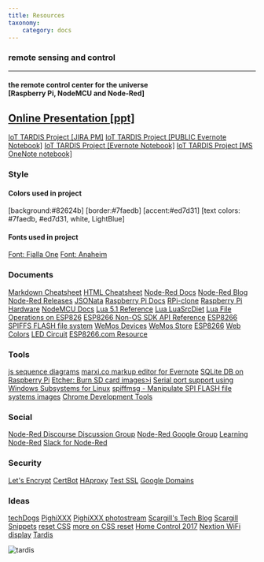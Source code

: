 ```yaml
---
title: Resources
taxonomy:
    category: docs
---
```

### remote sensing and control
---
#### the remote control center for the universe<br/>[Raspberry Pi, NodeMCU and Node-Red]

## [Online Presentation [ppt]](https://1drv.ms/p/s!AmlRt1Ah7vyImIkNnG3AiufU6QrO1Q)

[IoT TARDIS Project [JIRA PM]](http://hs2:8080/secure/RapidBoard.jspa?rapidView=10&selectedIssue=ESP-6)
[IoT TARDIS Project  [PUBLIC Evernote Notebook]](https://www.evernote.com/pub/rhoppel/iottardis)
[IoT TARDIS Project [Evernote Notebook]](https://goo.gl/TqXi6L)
[IoT TARDIS Project [MS OneNote notebook]](https://onedrive.live.com/view.aspx?resid=88FCEE2150B75169%21394362&id=documents%20onenote:https://d.docs.live.net/88fcee2150b75169/Archive/Documents/IOT%20TARDIS%20Project/)

### Style
#### Colors used in project
[background:#82624b] [border:#7faedb] [accent:#ed7d31]
[text colors: #7faedb, #ed7d31, white, LightBlue] 
#### Fonts used in project
[Font: Fjalla One](https://fonts.google.com/specimen/Fjalla+One?selection.family=Fjalla+One)
[Font: Anaheim](https://fonts.google.com/specimen/Anaheim?selection.family=Anaheim)

### Documents
[Markdown Cheatsheet](https://github.com/adam-p/markdown-here/wiki/Markdown-Here-Cheatsheet)
[HTML Cheatsheet](http://www.simplehtmlguide.com/cheatsheet.php)
[Node-Red Docs](https://nodered.org/docs/)
[Node-Red Blog](https://nodered.org/blog/)
[Node-Red Releases](https://github.com/node-red/node-red/releases)
[JSONata](https://docs.jsonata.org)
[Raspberry Pi Docs](https://www.raspberrypi.org/documentation/)
[RPi-clone](https://github.com/billw2/rpi-clone)
[Raspberry Pi Hardware](https://www.raspberrypi.org/documentation/hardware/raspberrypi/README.md)
[NodeMCU Docs](https://nodemcu.readthedocs.io/en/master/)
[Lua 5.1 Reference](https://www.lua.org/manual/5.1/)
[Lua LuaSrcDiet](https://github.com/LuaDist/luasrcdiet)
[Lua File Operations on ESP826](https://iotbytes.wordpress.com/managing-files-with-nodemcu/)
[ESP8266 Non-OS SDK API Reference](https://www.espressif.com/sites/default/files/documentation/2c-esp8266_non_os_sdk_api_reference_en.pdf)
[ESP8266](https://tttapa.github.io/ESP8266/Chap04%20-%20Microcontroller.html)
[SPIFFS FLASH file system](https://github.com/pellepl/spiffs)
[WeMos Devices](https://wiki.wemos.cc/start)
[WeMos Store](https://www.aliexpress.com/store/1331105)
[ESP8266](https://nurdspace.nl/ESP8266)
[Web Colors](https://en.wikipedia.org/wiki/Web_colors)
[LED Circuit](https://en.wikipedia.org/wiki/LED_circuit)
[ESP8266.com Resource](https://ESP8266.com)

### Tools
[js sequence diagrams](https://bramp.github.io/js-sequence-diagrams/)
[marxi.co markup editor for Evernote](https://marxi.co/)
[SQLite DB on Raspberry Pi](https://iotbytes.wordpress.com/sqlite-db-on-raspberry-pi/)
[Etcher: Burn SD card images>i](https://etcher.io/)
[Serial port support using Windows Subsystems for Linux](https://blogs.msdn.microsoft.com/wsl/2017/04/14/serial-support-on-the-windows-subsystem-for-linux/)
[spiffmsg - Manipulate SPI FLASH file systems images](https://github.com/nodemcu/nodemcu-firmware/blob/master/docs/en/spiffs.md)
[Chrome Development Tools](https://developers.google.com/web/tools/chrome-devtools/)

### Social
[Node-Red Discourse Discussion Group](https://discourse.nodered.org/)
[Node-Red Google Group](https://groups.google.com/forum/#!forum/node-red)
[Learning Node-Red](http://node-red.blogspot.com)
[Slack for Node-Red](http://nodered.org/slack)

### Security
[Let's Encrypt](https://letsencrypt.org/)
[CertBot](https://certbot.eff.org/)
[HAproxy](http://www.haproxy.org/)
[Test SSL](https://www.ssllabs.com/ssltest/analyze.html?d=techdogs.us)
[Google Domains](https://domains.google.com)

### Ideas
[techDogs](http://techdogs.us)
[PighiXXX](http://www.pighixxx.net/)
[PighiXXX photostream](https://www.flickr.com/photos/28521811@N04/with/15199114563/)
[Scargill's Tech Blog](https://tech.scargill.net/)
[Scargill Snippets](https://bitbucket.org/snippets/scargill/)
[reset CSS](https://cssreset.com/scripts/eric-meyer-reset-css/)
[more on CSS reset](https://www.webpagefx.com/blog/web-design/the-history-of-css-resets/)
[Home Control 2017](https://tech.scargill.net/home-:control-2016/)
[Nextion WiFi display](https://tech.scargill.net/nextion-wifi-touch-display/)
[Tardis](https://en.wikipedia.org/wiki/TARDIS)

![tardis](/user/images/tardis/tardis4a.png)
